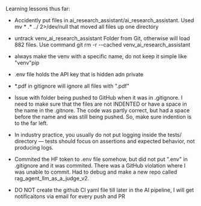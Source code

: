 Learning lessons thus far:

- Accidently put files in ai_research_assistant/ai_research_assistant. Used mv * .* ../ 2>/dev/null
that moved all files up one directory
- untrack venv_ai_research_assistant Folder from Git, otherwise will load 882 files. Use command git rm -r --cached venv_ai_research_assistant
- always make the venv with a specific name, do not keep it simple like "venv"pip
- .env file holds the API key that is hidden adn private
- *.pdf in gitignore will ignore all files with ".pdf"


- Issue with folder being pushed to GitHub when it was in .gitignore. I need to make sure that the files are not INDENTED or have a space in the name in the .gitnore. The code was partly correct, but had a space before the name and was still being pushed. So, make sure indention is to the far left.

- In industry practice, you usually do not put logging inside the tests/ directory — tests should focus on assertions and expected behavior, not producing logs.

- Commited the HF token to .env file somehow, but did not put ".env" in .gitignore and it was commited. There  was a GitHub violation where I was unable to commit. Had to debug and make a new repo called rag_agent_llm_as_a_judge_v2. 

- DO NOT create the github CI yaml file till later in the AI pipeline, I will get notificaitons via email for every push and PR